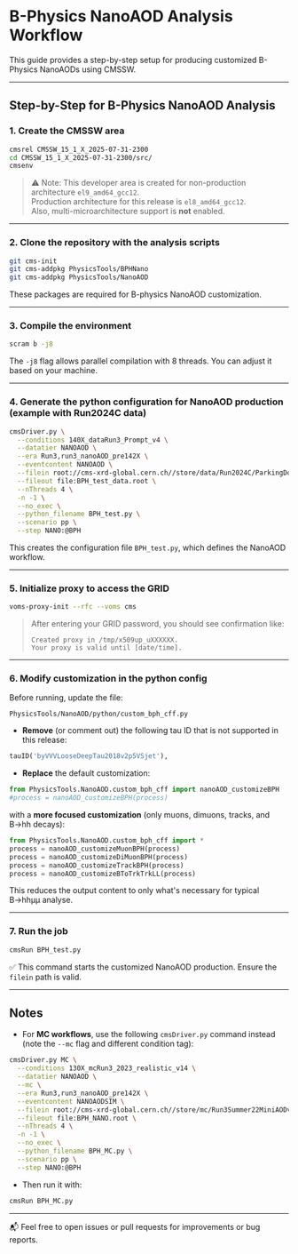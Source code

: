 # B-Physics NanoAOD Analysis Workflow

This guide provides a step-by-step setup for producing customized B-Physics NanoAODs using CMSSW.

---

## Step-by-Step for B-Physics NanoAOD Analysis

### 1. Create the CMSSW area

```bash
cmsrel CMSSW_15_1_X_2025-07-31-2300
cd CMSSW_15_1_X_2025-07-31-2300/src/
cmsenv
```

> ⚠️ Note: This developer area is created for non-production architecture `el9_amd64_gcc12`.  
> Production architecture for this release is `el8_amd64_gcc12`.  
> Also, multi-microarchitecture support is **not** enabled.

---

### 2. Clone the repository with the analysis scripts

```bash
git cms-init
git cms-addpkg PhysicsTools/BPHNano
git cms-addpkg PhysicsTools/NanoAOD
```

These packages are required for B-physics NanoAOD customization.

---

### 3. Compile the environment

```bash
scram b -j8
```

The `-j8` flag allows parallel compilation with 8 threads. You can adjust it based on your machine.

---

### 4. Generate the python configuration for NanoAOD production (example with Run2024C data)

```bash
cmsDriver.py \
  --conditions 140X_dataRun3_Prompt_v4 \
  --datatier NANOAOD \
  --era Run3,run3_nanoAOD_pre142X \
  --eventcontent NANOAOD \
  --filein root://cms-xrd-global.cern.ch//store/data/Run2024C/ParkingDoubleMuonLowMass0/MINIAOD/PromptReco-v1/000/379/415/00000/b40397b5-61c6-4887-8f4e-025e8ca925ee.root \
  --fileout file:BPH_test_data.root \
  --nThreads 4 \
  -n -1 \
  --no_exec \
  --python_filename BPH_test.py \
  --scenario pp \
  --step NANO:@BPH
```

This creates the configuration file `BPH_test.py`, which defines the NanoAOD workflow.

---

### 5. Initialize proxy to access the GRID

```bash
voms-proxy-init --rfc --voms cms
```

> After entering your GRID password, you should see confirmation like:
>
> ```
> Created proxy in /tmp/x509up_uXXXXXX.
> Your proxy is valid until [date/time].
> ```

---

### 6. Modify customization in the python config

Before running, update the file:

```
PhysicsTools/NanoAOD/python/custom_bph_cff.py
```

- **Remove** (or comment out) the following tau ID that is not supported in this release:

```python
tauID('byVVVLooseDeepTau2018v2p5VSjet'),
```

- **Replace** the default customization:

```python
from PhysicsTools.NanoAOD.custom_bph_cff import nanoAOD_customizeBPH 
#process = nanoAOD_customizeBPH(process)
```

with a **more focused customization** (only muons, dimuons, tracks, and B→hh decays):

```python
from PhysicsTools.NanoAOD.custom_bph_cff import *
process = nanoAOD_customizeMuonBPH(process)
process = nanoAOD_customizeDiMuonBPH(process)
process = nanoAOD_customizeTrackBPH(process)
process = nanoAOD_customizeBToTrkTrkLL(process)
```

This reduces the output content to only what's necessary for typical B→hhμμ analyse.

---

### 7. Run the job

```bash
cmsRun BPH_test.py
```

✅ This command starts the customized NanoAOD production. Ensure the `filein` path is valid.

---

## Notes

- For **MC workflows**, use the following `cmsDriver.py` command instead (note the `--mc` flag and different condition tag):

```bash
cmsDriver.py MC \
  --conditions 130X_mcRun3_2023_realistic_v14 \
  --datatier NANOAOD \
  --mc \
  --era Run3,run3_nanoAOD_pre142X \
  --eventcontent NANOAODSIM \
  --filein root://cms-xrd-global.cern.ch//store/mc/Run3Summer22MiniAODv3/BdToKstarMuMu_KplusPiminusFilter_SoftQCDnonD_TuneCP5_13p6TeV_pythia8-evtgen/MINIAODSIM/rndm_124X_mcRun3_2022_realistic_v12-v2/2810000/8beab378-4479-498e-a3d6-0bd8a3dcf50e.root \
  --fileout file:BPH_NANO.root \
  --nThreads 4 \
  -n -1 \
  --no_exec \
  --python_filename BPH_MC.py \
  --scenario pp \
  --step NANO:@BPH
```

- Then run it with:

```bash
cmsRun BPH_MC.py
```

---

📬 Feel free to open issues or pull requests for improvements or bug reports.